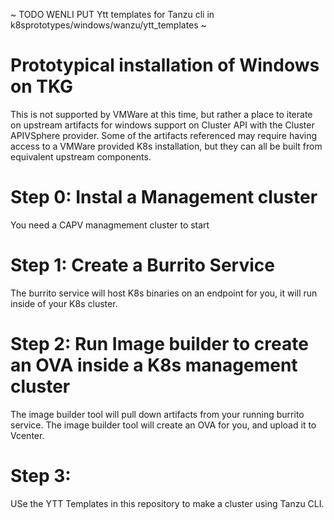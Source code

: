 ~ TODO WENLI PUT Ytt templates for Tanzu cli in k8sprototypes/windows/wanzu/ytt_templates ~

# Prototypical installation of Windows on TKG

This is not supported by VMWare at this time, but rather a place to iterate on upstream artifacts for windows support on Cluster API with the Cluster APIVSphere provider.  Some of the artifacts referenced may require having access to a VMWare provided K8s installation, but they can all be built from equivalent upstream components.

# Step 0: Instal a Management cluster

You need a CAPV managmement cluster to start

# Step 1: Create a Burrito Service

The burrito service will host K8s binaries on an endpoint for you, it will run inside 
of your K8s cluster.

# Step 2: Run Image builder to create an OVA inside a K8s management cluster

The image builder tool will pull down artifacts from your running burrito service.
The image builder tool will create an OVA for you, and upload it to Vcenter.

# Step 3:

USe the YTT Templates in this repository to make a cluster using Tanzu CLI.
